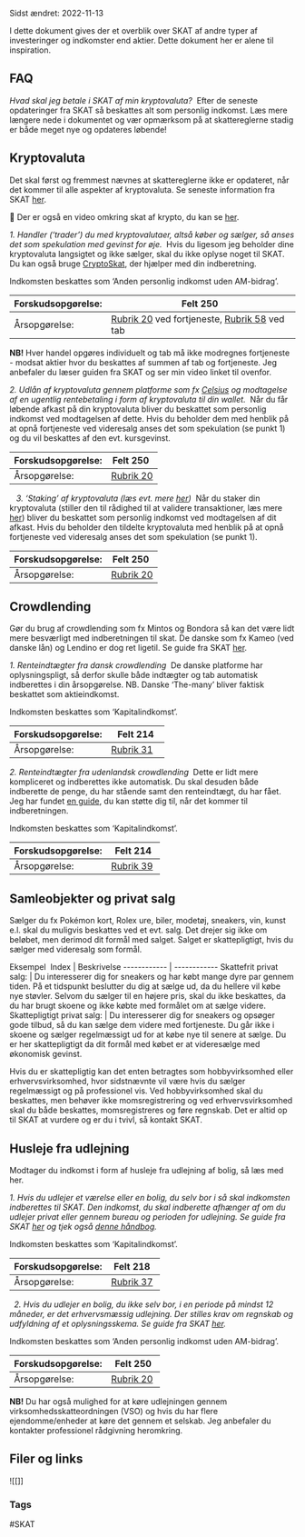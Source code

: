 Sidst ændret: 2022-11-13

I dette dokument gives der et overblik over SKAT af andre typer af investeringer og indkomster end aktier. Dette dokument her er alene til inspiration. 

## FAQ 
*Hvad skal jeg betale i SKAT af min kryptovaluta?* 
Efter de seneste opdateringer fra SKAT så beskattes alt som personlig indkomst. Læs mere længere nede i dokumentet og vær opmærksom på at skattereglerne stadig er både meget nye og opdateres løbende! 

## Kryptovaluta 
Det skal først og fremmest nævnes at skattereglerne ikke er opdateret, når det kommer til alle aspekter af kryptovaluta. Se seneste information fra SKAT [her](https://skat.dk/skat.aspx?oid=8953). 

🎥 Der er også en video omkring skat af krypto, du kan se [her](https://youtu.be/MySi1sVbaX4). 

*1. Handler (‘trader’) du med kryptovalutaer, altså køber og sælger, så anses det som spekulation med gevinst for øje.* 
Hvis du ligesom jeg beholder dine kryptovaluta langsigtet og ikke sælger, skal du ikke oplyse noget til SKAT. Du kan også bruge [CryptoSkat](https://cryptoskat.dk/), der hjælper med din indberetning. 

Indkomsten beskattes som ‘Anden personlig indkomst uden AM-bidrag’. 

Forskudsopgørelse: | Felt 250 
------------ | ------------
Årsopgørelse: |  [Rubrik 20](https://skat.dk/SKAT.aspx?oid=133141) ved fortjeneste, [Rubrik 58](https://skat.dk/SKAT.aspx?oid=1919642) ved tab 

**NB!** Hver handel opgøres individuelt og tab må ikke modregnes fortjeneste - modsat aktier hvor du beskattes af summen af tab og fortjeneste. Jeg anbefaler du læser guiden fra SKAT og ser min video linket til ovenfor.   

*2. Udlån af kryptovaluta gennem platforme som fx [Celsius](https://l.facebook.com/l.php?u=https%3A%2F%2Fcelsiusnetwork.app.link%2F19218598dd%3Ffbclid%3DIwAR1NJEqtsvINE07v4Y5eW0wY11Gy5IfOfdQDhUl46gk50ievxMIvVjHNpdY&h=AT0zOtcrqOzmrFT6JyVGSqrX2HmrCxNV4rv9q_XsSrRslvn6JLGgb5rByYCl-przLlfpHoKLapwWhJpOESrFl26ANgNzr2xaDpNADYiI_l70olUXX1vGreq5gtezVw5beMmgdEI) og modtagelse af en ugentlig rentebetaling i form af kryptovaluta til din wallet.* 
Når du får løbende afkast på din kryptovaluta bliver du beskattet som personlig indkomst ved modtagelsen af dette. Hvis du beholder dem med henblik på at opnå fortjeneste ved videresalg anses det som spekulation (se punkt 1) og du vil beskattes af den evt. kursgevinst. 

Forskudsopgørelse: | Felt 250 
------------ | ------------
Årsopgørelse: |  [Rubrik 20](https://skat.dk/SKAT.aspx?oid=133141)
  
*3. ‘Staking’ af kryptovaluta (læs evt. mere [her](https://krypto-valutaen.dk/hvad-er-staking/))* 
Når du staker din kryptovaluta (stiller den til rådighed til at validere transaktioner, læs mere [her](https://kryptoformidling.dk/hvad-er-staking/)) bliver du beskattet som personlig indkomst ved modtagelsen af dit afkast. Hvis du beholder den tildelte kryptovaluta med henblik på at opnå fortjeneste ved videresalg anses det som spekulation (se punkt 1). 

Forskudsopgørelse: | Felt 250 
------------ | ------------
Årsopgørelse: |  [Rubrik 20](https://skat.dk/SKAT.aspx?oid=133141)

## Crowdlending 

Gør du brug af crowdlending som fx Mintos og Bondora så kan det være lidt mere besværligt med indberetningen til skat. De danske som fx Kameo (ved danske lån) og Lendino er dog ret ligetil. Se guide fra SKAT [her](https://www.skat.dk/SKAT.aspx?oId=2234858). 

*1. Renteindtægter fra dansk crowdlending* 
De danske platforme har oplysningspligt, så derfor skulle både indtægter og tab automatisk indberettes i din årsopgørelse. NB. Danske ‘The-many’ bliver faktisk beskattet som aktieindkomst. 

Indkomsten beskattes som ‘Kapitalindkomst’. 

Forskudsopgørelse: | Felt 214
------------ | ------------
Årsopgørelse: |  [Rubrik 31](https://skat.dk/skat.aspx?oid=133148)   

*2.  Renteindtægter fra udenlandsk crowdlending* 
Dette er lidt mere kompliceret og indberettes ikke automatisk. Du skal desuden både indberette de penge, du har stående samt den renteindtægt, du har fået. Jeg har fundet [en guide](https://crowdlendingdanmark.dk/indberetning-til-skat-af-crowdlending-indtaegter/), du kan støtte dig til, når det kommer til indberetningen. 

Indkomsten beskattes som ‘Kapitalindkomst’. 

Forskudsopgørelse: | Felt 214
------------ | ------------
Årsopgørelse: |  [Rubrik 39](https://skat.dk/skat.aspx?oid=170528) 

## Samleobjekter og privat salg 

Sælger du fx Pokémon kort, Rolex ure, biler, modetøj, sneakers, vin, kunst e.l. skal du muligvis beskattes ved et evt. salg. Det drejer sig ikke om beløbet, men derimod dit formål med salget. Salget er skattepligtigt, hvis du sælger med videresalg som formål.  

Eksempel 
Index | Beskrivelse
------------ | ------------
Skattefrit privat salg: | Du interesserer dig for sneakers og har købt mange dyre par gennem tiden. På et tidspunkt beslutter du dig at sælge ud, da du hellere vil købe nye støvler. Selvom du sælger til en højere pris, skal du ikke beskattes, da du har brugt skoene og ikke købte med formålet om at sælge videre. 
Skattepligtigt privat salg: | Du interesserer dig for sneakers og opsøger gode tilbud, så du kan sælge dem videre med fortjeneste. Du går ikke i skoene og sælger regelmæssigt ud for at købe nye til senere at sælge. Du er her skattepligtigt da dit formål med købet er at videresælge med økonomisk gevinst. 

Hvis du er skattepligtig kan det enten betragtes som hobbyvirksomhed eller erhvervsvirksomhed, hvor sidstnævnte vil være hvis du sælger regelmæssigt og på professionel vis. Ved hobbyvirksomhed skal du beskattes, men behøver ikke momsregistrering og ved erhvervsvirksomhed skal du både beskattes, momsregistreres og føre regnskab. Det er altid op til SKAT at vurdere og er du i tvivl, så kontakt SKAT. 

## Husleje fra udlejning 

Modtager du indkomst i form af husleje fra udlejning af bolig, så læs med her. 

*1. Hvis du udlejer et værelse eller en bolig, du selv bor i så skal indkomsten indberettes til SKAT. Den indkomst, du skal indberette afhænger af om du udlejer privat eller gennem bureau og perioden for udlejning. Se guide fra SKAT [her](https://skat.dk/skat.aspx?oid=2234798) og tjek også [denne håndbog](https://docs.google.com/document/d/1hFGp93D2iUNPMdbpibPAD2Uu7ZcRCggG9r3D-x8oits/edit?usp=sharing).* 

Indkomsten beskattes som ‘Kapitalindkomst’. 

Forskudsopgørelse: | Felt 218 
------------ | ------------
Årsopgørelse: |  [Rubrik 37](https://skat.dk/skat.aspx?oid=1733061) 
 
*2.  Hvis du udlejer en bolig, du ikke selv bor, i en periode på mindst 12 måneder, er det erhvervsmæssig udlejning. Der stilles krav om regnskab og udfyldning af et oplysningsskema. Se guide fra SKAT [her](https://skat.dk/skat.aspx?oid=2234797).* 

Indkomsten beskattes som ‘Anden personlig indkomst uden AM-bidrag’. 

Forskudsopgørelse: | Felt 250
------------ | ------------
Årsopgørelse: |  [Rubrik 20](https://skat.dk/SKAT.aspx?oid=133141) 

**NB!** Du har også mulighed for at køre udlejningen gennem virksomhedsskatteordningen (VSO) og hvis du har flere ejendomme/enheder at køre det gennem et selskab. Jeg anbefaler du kontakter professionel rådgivning heromkring.

## Filer og links
![[]]

### Tags
#SKAT 